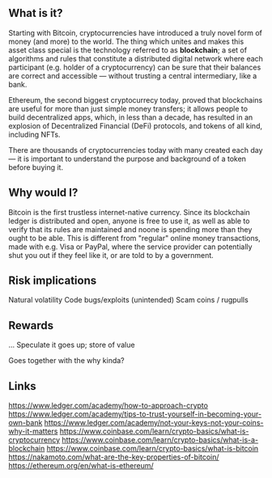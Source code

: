 ## What is it?

Starting with Bitcoin, cryptocurrencies have introduced a truly novel form of money (and more) to the world. The thing which unites and makes this asset class special is the technology referred to as **blockchain**; a set of algorithms and rules that constitute a distributed digital network where each participant (e.g. holder of a cryptocurrency) can be sure that their balances are correct and accessible — without trusting a central intermediary, like a bank.

Ethereum, the second biggest cryptocurrecy today, proved that blockchains are useful for more than just simple money transfers; it allows people to build decentralized apps, which, in less than a decade, has resulted in an explosion of Decentralized Financial (DeFi) protocols, and tokens of all kind, including NFTs.

There are thousands of cryptocurrencies today with many created each day — it is important to understand the purpose and background of a token before buying it.

## Why would I?

Bitcoin is the first trustless internet-native currency. Since its blockchain ledger is distributed and open, anyone is free to use it, as well as able to verify that its rules are maintained and noone is spending more than they ought to be able. This is different from "regular" online money transactions, made with e.g. Visa or PayPal, where the service provider can potentially shut you out if they feel like it, or are told to by a government.

## Risk implications

Natural volatility
Code bugs/exploits (unintended)
Scam coins / rugpulls

## Rewards

...
Speculate it goes up; store of value

Goes together with the why kinda?

## Links
https://www.ledger.com/academy/how-to-approach-crypto
https://www.ledger.com/academy/tips-to-trust-yourself-in-becoming-your-own-bank
https://www.ledger.com/academy/not-your-keys-not-your-coins-why-it-matters
https://www.coinbase.com/learn/crypto-basics/what-is-cryptocurrency
https://www.coinbase.com/learn/crypto-basics/what-is-a-blockchain
https://www.coinbase.com/learn/crypto-basics/what-is-bitcoin
https://nakamoto.com/what-are-the-key-properties-of-bitcoin/
https://ethereum.org/en/what-is-ethereum/
